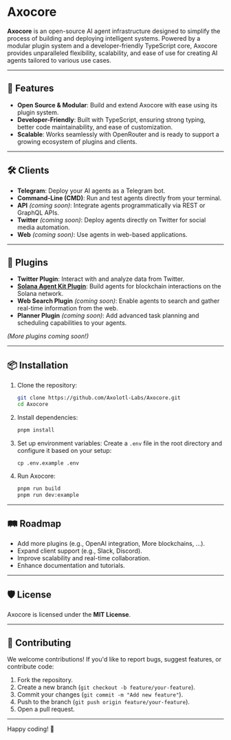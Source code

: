 # Axocore

**Axocore** is an open-source AI agent infrastructure designed to simplify the process of building and deploying intelligent systems. Powered by a modular plugin system and a developer-friendly TypeScript core, Axocore provides unparalleled flexibility, scalability, and ease of use for creating AI agents tailored to various use cases.

---

## 🚀 Features

- **Open Source & Modular**: Build and extend Axocore with ease using its plugin system.
- **Developer-Friendly**: Built with TypeScript, ensuring strong typing, better code maintainability, and ease of customization.
- **Scalable**: Works seamlessly with OpenRouter and is ready to support a growing ecosystem of plugins and clients.

---

## 🛠️ Clients

- **Telegram**: Deploy your AI agents as a Telegram bot.
- **Command-Line (CMD)**: Run and test agents directly from your terminal.
- **API** _(coming soon)_: Integrate agents programmatically via REST or GraphQL APIs.
- **Twitter** _(coming soon)_: Deploy agents directly on Twitter for social media automation.
- **Web** _(coming soon)_: Use agents in web-based applications.

---

## 🧩 Plugins

- **Twitter Plugin**: Interact with and analyze data from Twitter.
- **[Solana Agent Kit Plugin](https://github.com/sendaifun/solana-agent-kit)**: Build agents for blockchain interactions on the Solana network.
- **Web Search Plugin** _(coming soon)_: Enable agents to search and gather real-time information from the web.
- **Planner Plugin** _(coming soon)_: Add advanced task planning and scheduling capabilities to your agents.

_(More plugins coming soon!)_

---

## 📦 Installation

1. Clone the repository:

   ```bash
   git clone https://github.com/Axolotl-Labs/Axocore.git
   cd Axocore
   ```

2. Install dependencies:

   ```bash
   pnpm install
   ```

3. Set up environment variables:
   Create a `.env` file in the root directory and configure it based on your setup:

   ```env
   cp .env.example .env
   ```

4. Run Axocore:
   ```bash
   pnpm run build
   pnpm run dev:example
   ```

---

## 🛤️ Roadmap

- Add more plugins (e.g., OpenAI integration, More blockchains, ...).
- Expand client support (e.g., Slack, Discord).
- Improve scalability and real-time collaboration.
- Enhance documentation and tutorials.

---

## 🛡️ License

Axocore is licensed under the **MIT License**.

---

## 🤝 Contributing

We welcome contributions! If you'd like to report bugs, suggest features, or contribute code:

1. Fork the repository.
2. Create a new branch (`git checkout -b feature/your-feature`).
3. Commit your changes (`git commit -m "Add new feature"`).
4. Push to the branch (`git push origin feature/your-feature`).
5. Open a pull request.

<!-- --- -->

<!-- ## 💬 Community

Join our growing community:

- **Discord**: [Join our Discord](#)
- **Twitter**: [@Axolotl_Labs](#)
- **GitHub Discussions**: [Start a discussion](#) -->

---

Happy coding! 🚀
